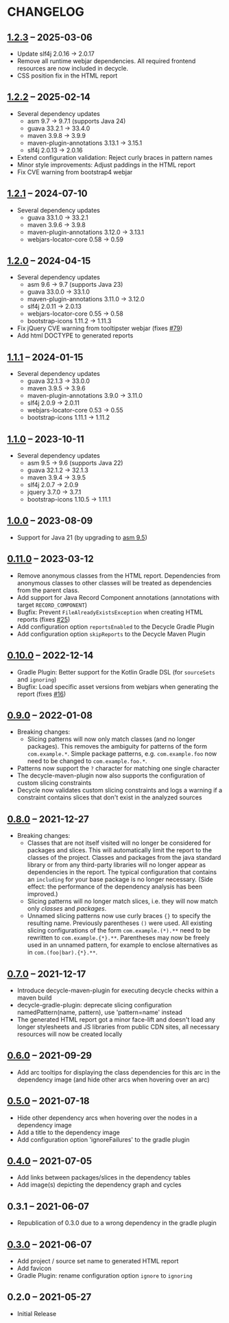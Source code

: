 # CHANGELOG

## [1.2.3](https://github.com/obecker/decycle/compare/v1.2.2...v1.2.3) – 2025-03-06
   - Update slf4j 2.0.16 → 2.0.17
   - Remove all runtime webjar dependencies. All required frontend resources are now included in decycle.
   - CSS position fix in the HTML report

## [1.2.2](https://github.com/obecker/decycle/compare/v1.2.1...v1.2.2) – 2025-02-14
   - Several dependency updates
     * asm 9.7 → 9.7.1 (supports Java 24)
     * guava 33.2.1 → 33.4.0
     * maven 3.9.8 → 3.9.9
     * maven-plugin-annotations 3.13.1 → 3.15.1
     * slf4j 2.0.13 → 2.0.16
   - Extend configuration validation: Reject curly braces in pattern names
   - Minor style improvements: Adjust paddings in the HTML report
   - Fix CVE warning from bootstrap4 webjar

## [1.2.1](https://github.com/obecker/decycle/compare/v1.2.0...v1.2.1) – 2024-07-10
   - Several dependency updates
     * guava 33.1.0 → 33.2.1
     * maven 3.9.6 → 3.9.8
     * maven-plugin-annotations 3.12.0 → 3.13.1
     * webjars-locator-core 0.58 → 0.59

## [1.2.0](https://github.com/obecker/decycle/compare/v1.1.1...v1.2.0) – 2024-04-15
   - Several dependency updates
     * asm 9.6 → 9.7 (supports Java 23)
     * guava 33.0.0 → 33.1.0
     * maven-plugin-annotations 3.11.0 → 3.12.0
     * slf4j 2.0.11 → 2.0.13
     * webjars-locator-core 0.55 → 0.58
     * bootstrap-icons 1.11.2 → 1.11.3
   - Fix jQuery CVE warning from tooltipster webjar (fixes [#79](https://github.com/obecker/decycle/issues/79))
   - Add html DOCTYPE to generated reports

## [1.1.1](https://github.com/obecker/decycle/compare/v1.1.0...v1.1.1) – 2024-01-15
   - Several dependency updates
     * guava 32.1.3 → 33.0.0
     * maven 3.9.5 → 3.9.6
     * maven-plugin-annotations 3.9.0 → 3.11.0
     * slf4j 2.0.9 → 2.0.11
     * webjars-locator-core 0.53 → 0.55
     * bootstrap-icons 1.11.1 → 1.11.2

## [1.1.0](https://github.com/obecker/decycle/compare/v1.0.0...v1.1.0) – 2023-10-11
   - Several dependency updates
     * asm 9.5 → 9.6 (supports Java 22)
     * guava 32.1.2 → 32.1.3
     * maven 3.9.4 → 3.9.5
     * slf4j 2.0.7 → 2.0.9
     * jquery 3.7.0 → 3.7.1
     * bootstrap-icons 1.10.5 → 1.11.1

## [1.0.0](https://github.com/obecker/decycle/compare/v0.11.0...v1.0.0) – 2023-08-09
   - Support for Java 21 (by upgrading to [asm 9.5](https://asm.ow2.io/versions.html))

## [0.11.0](https://github.com/obecker/decycle/compare/v0.10.0...v0.11.0) – 2023-03-12
   - Remove anonymous classes from the HTML report. Dependencies from anonymous classes to other classes will be treated
     as dependencies from the parent class.
   - Add support for Java Record Component annotations (annotations with target `RECORD_COMPONENT`)
   - Bugfix: Prevent `FileAlreadyExistsException` when creating HTML reports 
     (fixes [#25](https://github.com/obecker/decycle/issues/25))
   - Add configuration option `reportsEnabled` to the Decycle Gradle Plugin
   - Add configuration option `skipReports` to the Decycle Maven Plugin

## [0.10.0](https://github.com/obecker/decycle/compare/v0.9.0...v0.10.0) – 2022-12-14
   - Gradle Plugin: Better support for the Kotlin Gradle DSL (for `sourceSets` and `ignoring`)
   - Bugfix: Load specific asset versions from webjars when generating the report
     (fixes [#16](https://github.com/obecker/decycle/issues/16))

## [0.9.0](https://github.com/obecker/decycle/compare/v0.8.0...v0.9.0) – 2022-01-08
   - Breaking changes:
     - Slicing patterns will now only match classes (and no longer packages).
       This removes the ambiguity for patterns of the form `com.example.*`.
       Simple package patterns, e.g. `com.example.foo` now need to be changed to `com.example.foo.*`.
   - Patterns now support the `?` character for matching one single character
   - The decycle-maven-plugin now also supports the configuration of custom slicing constraints
   - Decycle now validates custom slicing constraints and logs a warning if a constraint contains slices that don't
     exist in the analyzed sources

## [0.8.0](https://github.com/obecker/decycle/compare/v0.7.0...v0.8.0) – 2021-12-27
   - Breaking changes: 
     - Classes that are not itself visited will no longer be considered for packages and slices.
       This will automatically limit the report to the classes of the project. Classes and packages from the java
       standard library or from any third-party libraries will no longer appear as dependencies in the report.
       The typical configuration that contains an `including` for your base package is no longer necessary.
       (Side effect: the performance of the dependency analysis has been improved.) 
     - Slicing patterns will no longer match slices, i.e. they will now match only *classes* and *packages*.
     - Unnamed slicing patterns now use curly braces `{}` to specify the resulting name.
       Previously parentheses `()` were used. All existing slicing configurations of the form
       `com.example.(*).**` need to be rewritten to `com.example.{*}.**`. Parentheses may now be freely used in
       an unnamed pattern, for example to enclose alternatives as in `com.(foo|bar).{*}.**`.

## [0.7.0](https://github.com/obecker/decycle/compare/v0.6.0...v0.7.0) – 2021-12-17
   - Introduce decycle-maven-plugin for executing decycle checks within a maven build
   - decycle-gradle-plugin: deprecate slicing configuration namedPattern(name, pattern),
     use 'pattern=name' instead
   - The generated HTML report got a minor face-lift and doesn't load any longer stylesheets and JS libraries from 
     public CDN sites, all necessary resources will now be created locally

## [0.6.0](https://github.com/obecker/decycle/compare/v0.5.0...v0.6.0) – 2021-09-29
   - Add arc tooltips for displaying the class dependencies for this arc in the dependency image
     (and hide other arcs when hovering over an arc)

## [0.5.0](https://github.com/obecker/decycle/compare/v0.4.0...v0.5.0) – 2021-07-18
   - Hide other dependency arcs when hovering over the nodes in a dependency image
   - Add a title to the dependency image  
   - Add configuration option 'ignoreFailures' to the gradle plugin

## [0.4.0](https://github.com/obecker/decycle/compare/v0.3.0...v0.4.0) – 2021-07-05
   - Add links between packages/slices in the dependency tables
   - Add image(s) depicting the dependency graph and cycles

## 0.3.1 – 2021-06-07
   - Republication of 0.3.0 due to a wrong dependency in the gradle plugin 

## [0.3.0](https://github.com/obecker/decycle/compare/v0.2.0...v0.3.0) – 2021-06-07
   - Add project / source set name to generated HTML report
   - Add favicon
   - Gradle Plugin: rename configuration option `ignore` to `ignoring` 

## 0.2.0 – 2021-05-27
 - Initial Release
